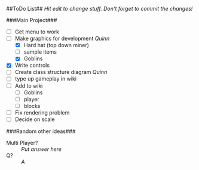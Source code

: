 ##ToDo List##
*Hit edit to change stuff. Don't forget to commit the changes!*

###Main Project###
- [ ] Get menu to work
- [ ] Make graphics for development *Quinn*
  - [x] Hard hat (top down miner)
  - [ ] sample items
  - [x] Goblins
- [x] Write controls
- [ ] Create class structure diagram *Quinn*
- [ ] type up gameplay in wiki
- [ ] Add to wiki
  - [ ] Goblins
  - [ ] player
  - [ ] blocks
- [ ] Fix rendering problem
- [ ] Decide on scale

###Random other ideas###
<dl>
  <dt>Multi Player?</dt>
  <dd><em>Put answer here</em></dd>

  <dt>Q?</dt>
  <dd><em>A</em></dd>
</dl>
